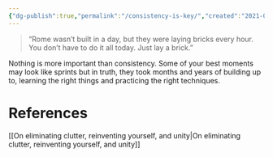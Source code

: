 ```yaml
---
{"dg-publish":true,"permalink":"/consistency-is-key/","created":"2021-09-02T21:41:15.000-04:00","updated":"2024-03-05T21:08:20.656-05:00"}
---
```



> “Rome wasn’t built in a day, but they were laying bricks every hour. You don’t have to do it all today. Just lay a brick.” 

Nothing is more important than consistency. Some of your best moments may look like sprints but in truth, they took months and years of building up to, learning the right things and practicing the right techniques.

# References

[[On eliminating clutter, reinventing yourself, and unity\|On eliminating clutter, reinventing yourself, and unity]]
